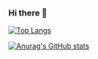 ### Hi there 👋

[![Top Langs](https://github-readme-stats.vercel.app/api/top-langs/?username=ReganBell)](https://github.com/ReganBell/github-readme-stats)

[![Anurag's GitHub stats](https://github-readme-stats.vercel.app/api?username=ReganBell)](https://github.com/anuraghazra/github-readme-stats)

<!--
**ReganBell/ReganBell** is a ✨ _special_ ✨ repository because its `README.md` (this file) appears on your GitHub profile.

Here are some ideas to get you started:

- 🔭 I’m currently working on ...
- 🌱 I’m currently learning ...
- 👯 I’m looking to collaborate on ...
- 🤔 I’m looking for help with ...
- 💬 Ask me about ...
- 📫 How to reach me: ...
- 😄 Pronouns: ...
- ⚡ Fun fact: ...
-->
